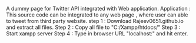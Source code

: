 A dummy page for Twitter API integrated with Web application.
Application : This source code can be integrated to any web page , where user can able to tweet from third party website.
step 1 : Download Rajeev0651.github.io and extract all files.
Step 2 : Copy all file to "C:/Xampp/htdocs/"
Step 3 : Start xampp server
Step 4 : Type in browser URL "localhost:" and hit enter.
